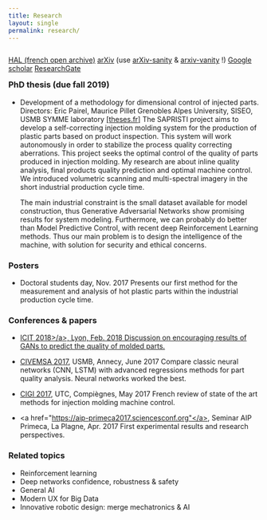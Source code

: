 ```yaml
---
title: Research
layout: single
permalink: research/
---
```

<link rel="stylesheet" href="https://cdn.rawgit.com/jpswalsh/academicons/master/css/academicons.min.css">
<div style="float: left; ">
  <p>
    <i class="ai ai-open-access-square ai-3x"> </i>
    <a href="https://hal.archives-ouvertes.fr/search/index/q/%2A/authIdHal_s/pierre-nagorny/"> HAL (french open archive)</a>
    <i class="ai ai-arxiv-square ai-3x"> </i>
    <a href="https://arxiv.org/find/cs/1/au:+Nagorny_P/0/1/0/all/0/1"> arXiv</a> (use <a href="http://www.arxiv-sanity.com">arXiv-sanity</a> & <a href="https://www.arxiv-vanity.com">arxiv-vanity</a> !)
    <i class="fa fa-fw fa-university"> </i>
    <a href="https://scholar.google.fr/citations?user=Hh38w7MAAAAJ&hl=en"> Google scholar</a>
    <i class="ai ai-researchgate-square ai-3x "> </i>
    <a href="https://www.researchgate.net/profile/Pierre_Nagorny"> ResearchGate</a>
  </p>
</p>
</div>


### PhD thesis (due fall 2019)
- Development of a methodology for dimensional control of injected parts.
  Directors: Eric Pairel, Maurice Pillet
  Grenobles Alpes University, SISEO, USMB SYMME laboratory
  [\[theses.fr\]](http://www.theses.fr/s162132)
  The SAPRISTI project aims to develop a self-correcting injection molding system for the production of plastic parts based on product inspection. This system will work autonomously in order to stabilize the process quality correcting aberrations.
  This project seeks the optimal control of the quality of parts produced in injection molding.
  My research are about inline quality analysis, final products quality prediction and optimal machine control.
  We introduced volumetric scanning and multi-spectral imagery in the short industrial production cycle time.

  The main industrial constraint is the small dataset available for model construction, thus Generative Adversarial Networks show promising results for system modeling.
  Furthermore, we can probably do better than Model Predictive Control, with recent deep Reinforcement Learning methods.
  Thus our main problem is to design the intelligence of the machine, with solution for security and ethical concerns.


### Posters
- Doctoral students day, Nov. 2017
  Presents our first method for the measurement and analysis of hot plastic parts within the industrial production cycle time.


### Conferences & papers
- <a href="http://icit2018.org/en">ICIT 2018>/a>, Lyon, Feb. 2018
  Discussion on encouraging results of GANs to predict the quality of molded parts.

- <a href="http://2017.civemsa.ieee-ims.org">CIVEMSA 2017</a>, USMB, Annecy, June 2017
  Compare classic neural networks (CNN, LSTM) with advanced regressions methods for part quality analysis. Neural networks worked the best.

- <a href="http://cigi2017.utc.fr">CIGI 2017</a>, UTC, Compiègnes, May 2017
  French review of state of the art methods for injection molding machine control.

- <a href="https://aip-primeca2017.sciencesconf.org"</a>, Seminar AIP Primeca, La Plagne, Apr. 2017
  First experimental results and research perspectives.

### Related topics
- Reinforcement learning
- Deep networks confidence, robustness & safety
- General AI
- Modern UX for Big Data
- Innovative robotic design: merge mechatronics & AI
